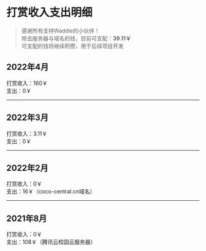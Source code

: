 # 打赏收入支出明细

> 感谢所有支持Waddle的小伙伴！<br />除去服务器与域名的钱，目前可支配：**39.11￥**<br />可支配的钱将继续积攒，用于后续项目开发

<a name="HuqGJ"></a>
## 2022年4月
打赏收入：160￥<br />支出：0￥

---

<a name="gMWOS"></a>
## 2022年3月
打赏收入：3.11￥<br />支出：0￥

---

<a name="NhZJ5"></a>
## 2022年2月
打赏收入：0￥<br />支出：16￥（coco-central.cn域名）

---

<a name="IKM0a"></a>
## 2021年8月
打赏收入：0￥<br />支出：108￥（腾讯云校园云服务器）
